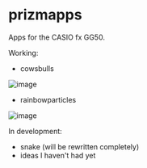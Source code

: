 # prizmapps
 Apps for the CASIO fx GG50.
 
 Working: 
 * cowsbulls

![image](https://user-images.githubusercontent.com/61540264/133927921-6875f428-3bc5-4339-b81d-7386f0d8f664.png)

 * rainbowparticles
 
 ![image](https://user-images.githubusercontent.com/61540264/133927900-5911f6a7-f779-4cc7-b76d-4ed90d3e84a8.png)
 
 
 In development:
 * snake (will be rewritten completely)
 * ideas I haven't had yet
